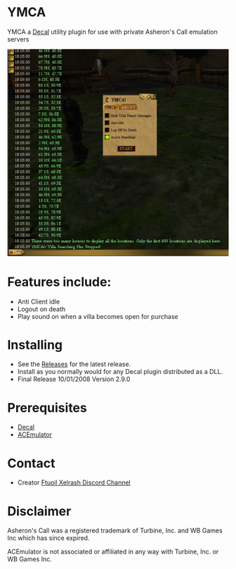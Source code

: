 # YMCA

YMCA a [Decal](http://www.decaldev.com/) utility plugin for use with private Asheron's Call emulation servers



<picture>
 <source media="(prefers-color-scheme: dark)" srcset="YMCA.jpg">
 <source media="(prefers-color-scheme: light)" srcset="YMCA.jpg">
 <img alt="YOUR-ALT-TEXT" src="YMCA.jpg">
</picture>



# Features include:

* Anti Client idle
* Logout on death
* Play sound on when a villa becomes open for purchase



# Installing

* See the [Releases](https://github.com/FtuoilXelrash/YMCA/releases/tag/v2.9.0) for the latest release. 
* Install as you normally would for any Decal plugin distributed as a DLL.
* Final Release 10/01/2008 Version 2.9.0



# Prerequisites
* [Decal](http://www.decaldev.com/) 
* [ACEmulator](http://emulator.ac/)


# Contact
- Creator
[Ftuoil Xelrash Discord Channel](https://discord.gg/G8mfZH2TMp)



# Disclaimer
Asheron's Call was a registered trademark of Turbine, Inc. and WB Games Inc which has since expired.

ACEmulator is not associated or affiliated in any way with Turbine, Inc. or WB Games Inc.
